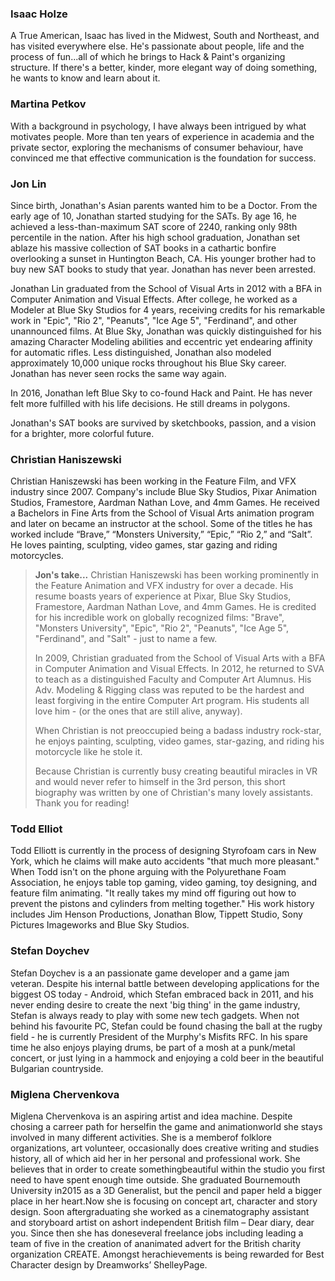 ### Isaac Holze
A True American, Isaac has lived in the Midwest, South and Northeast, and has visited everywhere else.   He's passionate about people, life and the process of fun...all of which he brings to Hack & Paint's organizing structure.   If there's a better, kinder, more elegant way of doing something, he wants to know and learn about it.



### Martina Petkov
With a background in psychology, I have always been intrigued by what motivates people. More than ten years of experience in academia and the private sector, exploring the mechanisms of consumer behaviour, have convinced me that effective communication is the foundation for success.



### Jon Lin
Since birth, Jonathan's Asian parents wanted him to be a Doctor.  From the early age of 10, Jonathan started studying for the SATs.  By age 16, he achieved a less-than-maximum SAT score of 2240, ranking only 98th percentile in the nation.  After his high school graduation, Jonathan set ablaze his massive collection of SAT books in a cathartic bonfire overlooking a sunset in Huntington Beach, CA.  His younger brother had to buy new SAT books to study that year.  Jonathan has never been arrested.

Jonathan Lin graduated from the School of Visual Arts in 2012 with a BFA in Computer Animation and Visual Effects.  After college, he worked as a Modeler at Blue Sky Studios for 4 years, receiving credits for his remarkable work in "Epic", "Rio 2", "Peanuts", "Ice Age 5", "Ferdinand", and other unannounced films.  At Blue Sky, Jonathan was quickly distinguished for his amazing Character Modeling abilities and eccentric yet endearing affinity for automatic rifles.  Less distinguished, Jonathan also modeled approximately 10,000 unique rocks throughout his Blue Sky career.  Jonathan has never seen rocks the same way again.

In 2016, Jonathan left Blue Sky to co-found Hack and Paint.  He has never felt more fulfilled with his life decisions.  He still dreams in polygons.

Jonathan's SAT books are survived by sketchbooks, passion, and a vision for a brighter, more colorful future.



### Christian Haniszewski
Christian Haniszewski has been working in the Feature Film, and VFX industry since 2007. Company's include Blue Sky Studios, Pixar Animation Studios, Framestore, Aardman Nathan Love, and 4mm Games. He received a Bachelors in Fine Arts from the School of Visual Arts animation program and later on became an instructor at the school. Some of the titles he has worked include “Brave,” “Monsters University,” “Epic,” “Rio 2,” and “Salt”. He loves painting, sculpting, video games, star gazing and riding motorcycles.


> __Jon's take...__
> Christian Haniszewski has been working prominently in the Feature Animation and VFX industry for over a decade.  His resume boasts years of experience at Pixar, Blue Sky Studios, Framestore, Aardman Nathan Love, and 4mm Games.  He is credited for his incredible work on globally recognized films: "Brave", "Monsters University", "Epic", "Rio 2", "Peanuts", "Ice Age 5", "Ferdinand", and "Salt" - just to name a few.
>
> In 2009, Christian graduated from the School of Visual Arts with a BFA in Computer Animation and Visual Effects.  In 2012, he returned to SVA to teach as a distinguished Faculty and Computer Art Alumnus.  His Adv. Modeling & Rigging class was reputed to be the hardest and least forgiving in the entire Computer Art program.  His students all love him - (or the ones that are still alive, anyway).
>
> When Christian is not preoccupied being a badass industry rock-star, he enjoys painting, sculpting, video games, star-gazing, and riding his motorcycle like he stole it.
>
> Because Christian is currently busy creating beautiful miracles in VR and would never refer to himself in the 3rd person, this short biography was written by one of Christian's many lovely assistants.  Thank you for reading!


### Todd Elliot
Todd Elliott is currently in the process of designing Styrofoam cars in New York, which he claims will make auto accidents "that much more pleasant."  When Todd isn't on the phone arguing with the Polyurethane Foam Association, he enjoys table top gaming, video gaming, toy designing, and feature film animating.  "It really takes my mind off figuring out how to prevent the pistons and cylinders from melting together."  His work history includes Jim Henson Productions, Jonathan Blow, Tippett Studio, Sony Pictures Imageworks and Blue Sky Studios.



### Stefan Doychev
Stefan Doychev is a an passionate game developer and a game jam veteran.
Despite his internal battle between developing applications for the biggest OS today - Android, which Stefan embraced back in 2011, and his never ending desire to create the next 'big thing' in the game industry, Stefan is always ready to play with some new tech gadgets.
When not behind his favourite PC, Stefan could be found chasing the ball at the rugby field - he is currently President of the Murphy's Misfits RFC. In his spare time he also enjoys playing drums, be part of a mosh at a punk/metal concert, or just lying in a hammock and enjoying a cold beer in the beautiful Bulgarian countryside.



### Miglena Chervenkova
Miglena Chervenkova is an aspiring artist and idea machine. 
Despite chosing a carreer path for herselfin the game and animationworld she stays involved in many different activities. She is a memberof folklore organizations, art volunteer, occasionally does creative writing and studies history, all of which aid her in her personal and professional work. She believes that in order to create somethingbeautiful within the studio you first need to have spent enough time outside.
She graduated Bournemouth University in2015 as a 3D Generalist, but the pencil and paper held a bigger place in her heart.Now she is focusing on concept art, character and story design. Soon aftergraduating she worked as a cinematography assistant and storyboard artist on ashort independent British film – Dear diary, dear you. Since then she has doneseveral freelance jobs including leading a team of five in the creation of ananimated advert for the British charity organization CREATE. Amongst herachievements is being rewarded for Best Character design by Dreamworks’ ShelleyPage.
